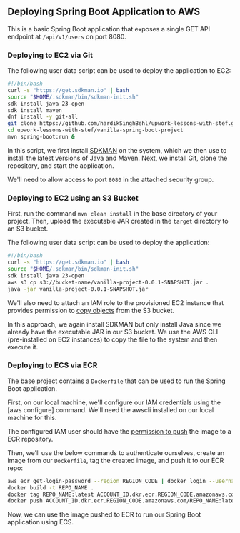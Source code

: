 ## Deploying Spring Boot Application to AWS
This is a basic Spring Boot application that exposes a single GET API endpoint at `/api/v1/users` on port 8080.

### Deploying to EC2 via Git
The following user data script can be used to deploy the application to EC2:
```bash
#!/bin/bash
curl -s "https://get.sdkman.io" | bash
source "$HOME/.sdkman/bin/sdkman-init.sh"
sdk install java 23-open
sdk install maven
dnf install -y git-all
git clone https://github.com/hardikSinghBehl/upwork-lessons-with-stef.git
cd upwork-lessons-with-stef/vanilla-spring-boot-project
mvn spring-boot:run &
```
In this script, we first install [SDKMAN](https://sdkman.io/) on the system, which we then use to install the latest versions of Java and Maven.
Next, we install Git, clone the repository, and start the application.

We'll need to allow access to port `8080` in the attached security group.

### Deploying to EC2 using an S3 Bucket
First, run the command `mvn clean install` in the base directory of your project. Then, upload the executable JAR created in the `target` directory to an S3 bucket.

The following user data script can be used to deploy the application:
```bash
#!/bin/bash
curl -s "https://get.sdkman.io" | bash
source "$HOME/.sdkman/bin/sdkman-init.sh"
sdk install java 23-open
aws s3 cp s3://bucket-name/vanilla-project-0.0.1-SNAPSHOT.jar .
java -jar vanilla-project-0.0.1-SNAPSHOT.jar
```
We'll also need to attach an IAM role to the provisioned EC2 instance that provides permission to [copy objects](https://docs.aws.amazon.com/AmazonS3/latest/API/API_CopyObject.html) from the S3 bucket.

In this approach, we again install SDKMAN but only install Java since we already have the executable JAR in our S3 bucket. We use the AWS CLI (pre-installed on EC2 instances) to copy the file to the system and then execute it.

### Deploying to ECS via ECR

The base project contains a `Dockerfile` that can be used to run the Spring Boot application.

First, on our local machine, we'll configure our IAM credentials using the [aws configure] command. We'll need the awscli installed on our local machine for this.

The configured IAM user should have the [permission to push](https://docs.aws.amazon.com/AmazonECR/latest/userguide/image-push-iam.html) the image to a ECR repository.

Then, we'll use the below commands to authenticate ourselves, create an image from our `Dockerfile`, tag the created image, and push it to our ECR repo:

```bash
aws ecr get-login-password --region REGION_CODE | docker login --username AWS --password-stdin ACCOUNT_ID.dkr.ecr.REGION_CODE.amazonaws.com
docker build -t REPO_NAME .
docker tag REPO_NAME:latest ACCOUNT_ID.dkr.ecr.REGION_CODE.amazonaws.com/REPO_NAME:latest
docker push ACCOUNT_ID.dkr.ecr.REGION_CODE.amazonaws.com/REPO_NAME:latest
```

Now, we can use the image pushed to ECR to run our Spring Boot application using ECS.
